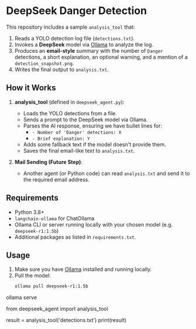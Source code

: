 # DeepSeek Danger Detection

This repository includes a sample `analysis_tool` that:
1. Reads a YOLO detection log file (`detections.txt`).
2. Invokes a **DeepSeek** model via [Ollama](https://ollama.ai/) to analyze the log.
3. Produces an **email-style** summary with the number of `Danger` detections, a short explanation, an optional warning, and a mention of a `detection_snapshot.png`.
4. Writes the final output to `analysis.txt`.

## How it Works

1. **analysis_tool** (defined in `deepseek_agent.py`):
   - Loads the YOLO detections from a file.
   - Sends a prompt to the DeepSeek model via Ollama.
   - Parses the AI response, ensuring we have bullet lines for:
     - `- Number of 'Danger' detections: X`
     - `- Brief explanation: Y`
   - Adds some fallback text if the model doesn't provide them.
   - Saves the final email-like text to `analysis.txt`.

2. **Mail Sending (Future Step)**:
   - Another agent (or Python code) can read `analysis.txt` and send it to the required email address.

## Requirements

- Python 3.8+
- `langchain-ollama` for ChatOllama
- Ollama CLI or server running locally with your chosen model (e.g. `deepseek-r1:1.5b`)
- Additional packages as listed in `requirements.txt`.

## Usage

1. Make sure you have [Ollama](https://ollama.ai) installed and running locally.
2. Pull the model:
   ```bash
   ollama pull deepseek-r1:1.5b

ollama serve

from deepseek_agent import analysis_tool

result = analysis_tool('detections.txt')
print(result)
